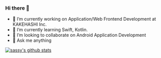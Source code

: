 ### Hi there 👋

- 🔭 I’m currently working on Application/Web Frontend Development at KAKEHASHI Inc. 
- 🌱 I’m currently learning Swift, Kotlin.
- 👯 I’m looking to collaborate on Android Application Development
- 💬 Ask me anything

[![sassy's github stats](https://github-readme-stats.vercel.app/api?username=sassy)](https://github.com/anuraghazra/github-readme-stats)
